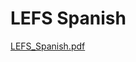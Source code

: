 # LEFS Spanish

[LEFS_Spanish.pdf](LEFS%20Spanish%20bb7954a59d6a44a9b48d84e3ab60479d/LEFS_Spanish.pdf)